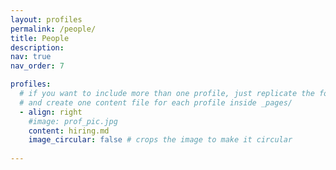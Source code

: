 ```yaml
---
layout: profiles
permalink: /people/
title: People
description: 
nav: true
nav_order: 7

profiles:
  # if you want to include more than one profile, just replicate the following block
  # and create one content file for each profile inside _pages/
  - align: right
    #image: prof_pic.jpg
    content: hiring.md
    image_circular: false # crops the image to make it circular
    
---
```

